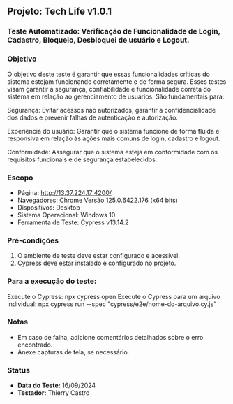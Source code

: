 ## Projeto: Tech Life v1.0.1

### Teste Automatizado: Verificação de Funcionalidade de Login, Cadastro, Bloqueio, Desbloquei de usuário e Logout.

### Objetivo
O objetivo deste teste é garantir que essas funcionalidades críticas do sistema estejam funcionando corretamente e de forma segura.
Esses testes visam garantir a segurança, confiabilidade e funcionalidade correta do sistema em relação ao gerenciamento de usuários. São fundamentais para:

Segurança: Evitar acessos não autorizados, garantir a confidencialidade dos dados e prevenir falhas de autenticação e autorização.

Experiência do usuário: Garantir que o sistema funcione de forma fluida e responsiva em relação às ações mais comuns de login, cadastro e logout.

Conformidade: Assegurar que o sistema esteja em conformidade com os requisitos funcionais e de segurança estabelecidos.

### Escopo
- Página: http://13.37.224.17:4200/
- Navegadores: Chrome Versão 125.0.6422.176 (x64 bits)
- Dispositivos: Desktop
- Sistema Operacional: Windows 10
- Ferramenta de Teste: Cypress v13.14.2

### Pré-condições
1. O ambiente de teste deve estar configurado e acessível.
2. Cypress deve estar instalado e configurado no projeto.

### Para a execução do teste:
Execute o Cypress: npx cypress open
Execute o Cypress para um arquivo individual: npx cypress run --spec "cypress/e2e/nome-do-arquivo.cy.js"

### Notas
- Em caso de falha, adicione comentários detalhados sobre o erro encontrado.
- Anexe capturas de tela, se necessário.

### Status
- **Data do Teste:** 16/09/2024
- **Testador:** Thierry Castro
